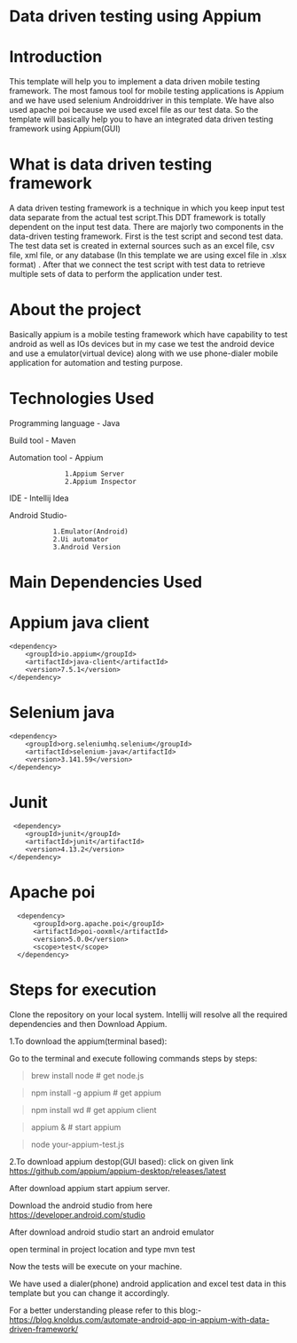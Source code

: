# Data driven testing using Appium
# Introduction
This template will help you to implement a data driven mobile testing framework. The most famous tool for mobile testing applications is Appium and we have used selenium Androiddriver in this template. We have also used apache poi because we used excel file as our test data. So the template will basically help you to have an integrated data driven testing framework using Appium(GUI)
# What is data driven testing framework
A data driven testing framework is a technique in which you keep input test data separate from the actual test script.This DDT framework is totally dependent on the input test data. There are majorly two components in the data-driven testing framework. First is the test script and second test data. The test data set is created in external sources such as an excel file, csv file, xml file, or any database (In this template we are using excel file in .xlsx format) . After that we connect the test script with test data to retrieve multiple sets of data to perform the application under test.
# About the project
Basically appium is a mobile testing framework which have capability to test android as well as IOs devices but in my case we test the android device and use a emulator(virtual device) along with we use phone-dialer mobile application for automation and testing purpose.  
# Technologies Used
Programming language - Java

Build tool - Maven

Automation tool - Appium
                  
                  1.Appium Server
                  2.Appium Inspector

IDE - Intellij Idea

Android Studio-

               1.Emulator(Android)
               2.Ui automator
               3.Android Version

# Main Dependencies Used
# Appium java client
    <dependency>
        <groupId>io.appium</groupId>
        <artifactId>java-client</artifactId>
        <version>7.5.1</version>
    </dependency>
# Selenium java    
    <dependency>
        <groupId>org.seleniumhq.selenium</groupId>
        <artifactId>selenium-java</artifactId>
        <version>3.141.59</version>
    </dependency>
 # Junit    
     <dependency>
        <groupId>junit</groupId>
        <artifactId>junit</artifactId>
        <version>4.13.2</version>
    </dependency>
# Apache poi
      <dependency>
          <groupId>org.apache.poi</groupId>
          <artifactId>poi-ooxml</artifactId>
          <version>5.0.0</version>
          <scope>test</scope>
      </dependency> 
# Steps for execution
Clone the repository on your local system.
Intellij will resolve all the required dependencies and then Download Appium.

1.To download the appium(terminal based):

Go to the terminal and execute following commands steps by steps:
 
 > brew install node      # get node.js

 > npm install -g appium  # get appium

 > npm install wd         # get appium client

 > appium &               # start appium

 > node your-appium-test.js

2.To download appium destop(GUI based):
  click on given link https://github.com/appium/appium-desktop/releases/latest
    
After download appium start appium server.

Download the android studio from here https://developer.android.com/studio

After download android studio start an android emulator

open terminal in project location and type mvn test 

Now the tests will be execute on your machine.

We have used a dialer(phone) android application and excel test data in this template but you can change it accordingly.

For a better understanding please refer to this blog:- https://blog.knoldus.com/automate-android-app-in-appium-with-data-driven-framework/
